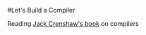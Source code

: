 #Let's Build a Compiler

Reading [Jack Crenshaw's book](http://compilers.iecc.com/crenshaw/) on compilers
